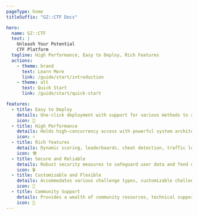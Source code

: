 ```yaml
---
pageType: home
titleSuffix: "GZ::CTF Docs"

hero:
  name: GZ::CTF
  text: |
    Unleash Your Potential
    CTF Platform
  tagline: High Performance, Easy to Deploy, Rich Features
  actions:
    - theme: brand
      text: Learn More
      link: /guide/start/introduction
    - theme: alt
      text: Quick Start
      link: /guide/start/quick-start

features:
  - title: Easy to Deploy
    details: One-click deployment with support for various methods to accommodate different scenarios.
    icon: 🚀
  - title: High Performance
    details: Holds high-concurrency access with powerful system architecture and high-performance front-end design.
    icon: ⚡
  - title: Rich features
    details: Dynamic scoring, leaderboards, cheat detection, traffic logging, and write-up collections are all available.
    icon: 🛠️
  - title: Secure and Reliable
    details: Robust security measures to safeguard user data and fend off various attacks.
    icon: 🔒
  - title: Customizable and Flexible
    details: Accommodates various challenge types, customizable challenges, and customizable UI to suit diverse needs.
    icon: 🎨
  - title: Community Support
    details: Provides a wealth of community resources, technical support, and troubleshooting solutions.
    icon: 🤝
---
```

